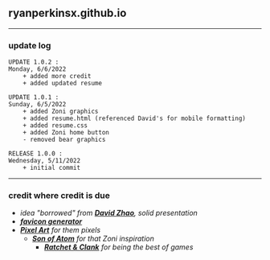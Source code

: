 ## ryanperkinsx.github.io

---

### update log 
```
UPDATE 1.0.2 :
Monday, 6/6/2022
    + added more credit
    + added updated resume
```
```
UPDATE 1.0.1 :
Sunday, 6/5/2022 
    + added Zoni graphics
    + added resume.html (referenced David's for mobile formatting)
    + added resume.css
    + added Zoni home button
    - removed bear graphics
```
```
RELEASE 1.0.0 :
Wednesday, 5/11/2022
    + initial commit
```

---

### credit where credit is due 
- *idea "borrowed" from* [***David Zhao***](https://davidzhao98.github.io/)*, solid presentation*
- [***favicon generator***](https://realfavicongenerator.net/)
- [***Pixel Art***](https://www.pixilart.com/draw) *for them pixels*
  - [***Son of Atom***](https://www.deviantart.com/sonofatom101) *for that Zoni inspiration*
    - [***Ratchet & Clank***](https://en.wikipedia.org/wiki/Ratchet_%26_Clank) *for being the best of games*